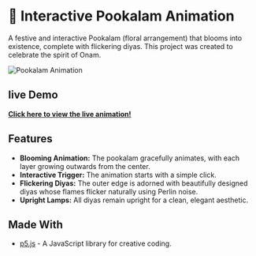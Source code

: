 # 🌸 Interactive Pookalam Animation

A festive and interactive Pookalam (floral arrangement) that blooms into existence, complete with flickering diyas. This project was created to celebrate the spirit of Onam.

![Pookalam Animation](link-to-your-gif-here.gif)

##  live Demo

**[Click here to view the live animation!](your-github-pages-link-here)**

## Features

- **Blooming Animation:** The pookalam gracefully animates, with each layer growing outwards from the center.
- **Interactive Trigger:** The animation starts with a simple click.
- **Flickering Diyas:** The outer edge is adorned with beautifully designed diyas whose flames flicker naturally using Perlin noise.
- **Upright Lamps:** All diyas remain upright for a clean, elegant aesthetic.

## Made With

- [p5.js](https://p5js.org/) - A JavaScript library for creative coding.
